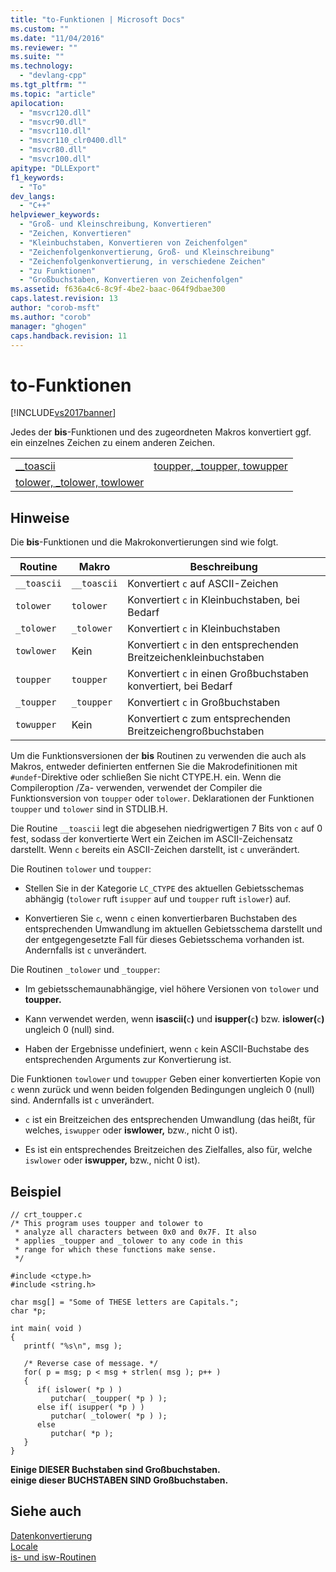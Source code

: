 ```yaml
---
title: "to-Funktionen | Microsoft Docs"
ms.custom: ""
ms.date: "11/04/2016"
ms.reviewer: ""
ms.suite: ""
ms.technology: 
  - "devlang-cpp"
ms.tgt_pltfrm: ""
ms.topic: "article"
apilocation: 
  - "msvcr120.dll"
  - "msvcr90.dll"
  - "msvcr110.dll"
  - "msvcr110_clr0400.dll"
  - "msvcr80.dll"
  - "msvcr100.dll"
apitype: "DLLExport"
f1_keywords: 
  - "To"
dev_langs: 
  - "C++"
helpviewer_keywords: 
  - "Groß- und Kleinschreibung, Konvertieren"
  - "Zeichen, Konvertieren"
  - "Kleinbuchstaben, Konvertieren von Zeichenfolgen"
  - "Zeichenfolgenkonvertierung, Groß- und Kleinschreibung"
  - "Zeichenfolgenkonvertierung, in verschiedene Zeichen"
  - "zu Funktionen"
  - "Großbuchstaben, Konvertieren von Zeichenfolgen"
ms.assetid: f636a4c6-8c9f-4be2-baac-064f9dbae300
caps.latest.revision: 13
author: "corob-msft"
ms.author: "corob"
manager: "ghogen"
caps.handback.revision: 11
---
```

# to-Funktionen
[!INCLUDE[vs2017banner](../assembler/inline/includes/vs2017banner.md)]

Jedes der **bis**\-Funktionen und des zugeordneten Makros konvertiert ggf. ein einzelnes Zeichen zu einem anderen Zeichen.  
  
|||  
|-|-|  
|[\_\_toascii](../c-runtime-library/reference/toascii-toascii.md)|[toupper, \_toupper, towupper](../c-runtime-library/reference/toupper-toupper-towupper-toupper-l-towupper-l.md)|  
|[tolower, \_tolower, towlower](../c-runtime-library/reference/tolower-tolower-towlower-tolower-l-towlower-l.md)||  
  
## Hinweise  
 Die **bis**\-Funktionen und die Makrokonvertierungen sind wie folgt.  
  
|Routine|Makro|**Beschreibung**|  
|-------------|-----------|----------------------|  
|`__toascii`|`__toascii`|Konvertiert `c` auf ASCII\-Zeichen|  
|`tolower`|`tolower`|Konvertiert `c` in Kleinbuchstaben, bei Bedarf|  
|`_tolower`|`_tolower`|Konvertiert `c` in Kleinbuchstaben|  
|`towlower`|Kein|Konvertiert `c` in den entsprechenden Breitzeichenkleinbuchstaben|  
|`toupper`|`toupper`|Konvertiert `c` in einen Großbuchstaben konvertiert, bei Bedarf|  
|`_toupper`|`_toupper`|Konvertiert `c` in Großbuchstaben|  
|`towupper`|Kein|Konvertiert c zum entsprechenden Breitzeichengroßbuchstaben|  
  
 Um die Funktionsversionen der **bis** Routinen zu verwenden die auch als Makros, entweder definierten entfernen Sie die Makrodefinitionen mit `#undef`\-Direktive oder schließen Sie nicht CTYPE.H. ein.  Wenn die Compileroption \/Za\- verwenden, verwendet der Compiler die Funktionsversion von `toupper` oder `tolower`.  Deklarationen der Funktionen `toupper` und `tolower` sind in STDLIB.H.  
  
 Die Routine `__toascii` legt die abgesehen niedrigwertigen 7 Bits von `c` auf 0 fest, sodass der konvertierte Wert ein Zeichen im ASCII\-Zeichensatz darstellt.  Wenn `c` bereits ein ASCII\-Zeichen darstellt, ist `c` unverändert.  
  
 Die Routinen `tolower` und `toupper`:  
  
-   Stellen Sie in der Kategorie `LC_CTYPE` des aktuellen Gebietsschemas abhängig \(`tolower` ruft `isupper` auf und `toupper` ruft `islower`\) auf.  
  
-   Konvertieren Sie `c`, wenn `c` einen konvertierbaren Buchstaben des entsprechenden Umwandlung im aktuellen Gebietsschema darstellt und der entgegengesetzte Fall für dieses Gebietsschema vorhanden ist.  Andernfalls ist `c` unverändert.  
  
 Die Routinen `_tolower` und `_toupper`:  
  
-   Im gebietsschemaunabhängige, viel höhere Versionen von `tolower` und **toupper.**  
  
-   Kann verwendet werden, wenn **isascii\(**`c`**\)** und **isupper\(**`c`**\)** bzw. **islower\(**`c`**\)** ungleich 0 \(null\) sind.  
  
-   Haben der Ergebnisse undefiniert, wenn `c` kein ASCII\-Buchstabe des entsprechenden Arguments zur Konvertierung ist.  
  
 Die Funktionen `towlower` und `towupper` Geben einer konvertierten Kopie von `c` wenn zurück und wenn beiden folgenden Bedingungen ungleich 0 \(null\) sind.  Andernfalls ist `c` unverändert.  
  
-   `c` ist ein Breitzeichen des entsprechenden Umwandlung \(das heißt, für welches, `iswupper` oder **iswlower,** bzw., nicht 0 ist\).  
  
-   Es ist ein entsprechendes Breitzeichen des Zielfalles, also für, welche `iswlower` oder **iswupper,** bzw., nicht 0 ist\).  
  
## Beispiel  
  
```  
// crt_toupper.c  
/* This program uses toupper and tolower to  
 * analyze all characters between 0x0 and 0x7F. It also  
 * applies _toupper and _tolower to any code in this  
 * range for which these functions make sense.  
 */  
  
#include <ctype.h>  
#include <string.h>  
  
char msg[] = "Some of THESE letters are Capitals.";  
char *p;  
  
int main( void )  
{  
   printf( "%s\n", msg );  
  
   /* Reverse case of message. */  
   for( p = msg; p < msg + strlen( msg ); p++ )  
   {  
      if( islower( *p ) )  
         putchar( _toupper( *p ) );  
      else if( isupper( *p ) )  
         putchar( _tolower( *p ) );  
      else  
         putchar( *p );  
   }  
}  
```  
  
  **Einige DIESER Buchstaben sind Großbuchstaben.**  
**einige dieser BUCHSTABEN SIND Großbuchstaben.**   
## Siehe auch  
 [Datenkonvertierung](../c-runtime-library/data-conversion.md)   
 [Locale](../c-runtime-library/locale.md)   
 [is\- und isw\-Routinen](../c-runtime-library/is-isw-routines.md)